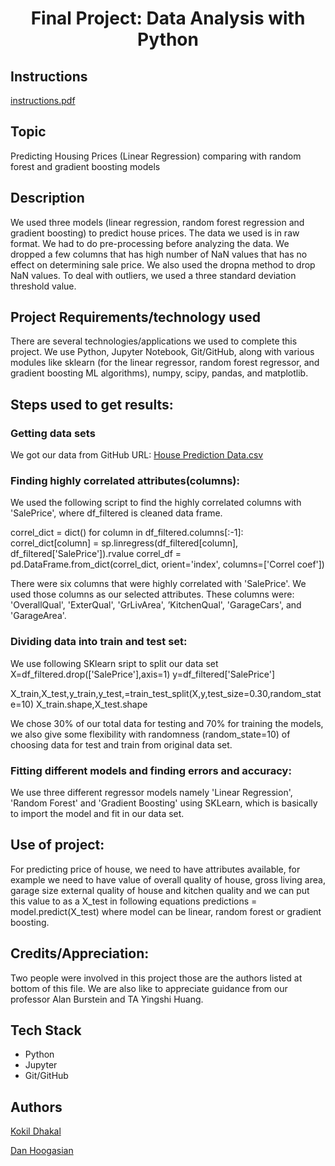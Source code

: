 <h1 align="center">Final Project: Data Analysis with Python</h1>

## Instructions

[instructions.pdf](instructions.pdf)

## Topic

Predicting Housing Prices (Linear Regression)
comparing with random forest and gradient boosting models

## Description
We used three models (linear regression, random forest regression and gradient boosting) to predict house prices.
The data we used is in raw format. We had to do pre-processing before analyzing the data. We dropped a 
few columns that has high number of NaN values that has no effect on determining sale price. We 
also used the dropna method to drop NaN values. To deal with outliers, we used a three standard deviation threshold value.

## Project Requirements/technology used

There are several technologies/applications we used to complete this project.
We use Python, Jupyter Notebook, Git/GitHub, along with various modules like sklearn (for the linear regressor, random forest regressor, and gradient boosting ML algorithms), numpy, scipy, pandas, and matplotlib.

## Steps used to get results:

### Getting data sets
We got our data from GitHub URL:
[House Prediction Data.csv](https://github.com/bursteinalan/Data-Sets/tree/master/Housing)

### Finding highly correlated attributes(columns):
We used the following script to find the highly correlated columns with 'SalePrice', where df_filtered is cleaned data frame.

correl_dict = dict()
for column in df_filtered.columns[:-1]:
    correl_dict[column] = sp.linregress(df_filtered[column], df_filtered['SalePrice']).rvalue
correl_df = pd.DataFrame.from_dict(correl_dict, orient='index', columns=['Correl coef'])

There were six columns that were highly correlated with 'SalePrice'. We used those columns as our
selected attributes. These columns were: 'OverallQual', 'ExterQual', 'GrLivArea', ’KitchenQual', 'GarageCars', and
'GarageArea'.

### Dividing data into train and test set:
We use following SKlearn sript to split our data set
X=df_filtered.drop(['SalePrice'],axis=1)
y=df_filtered['SalePrice']

X_train,X_test,y_train,y_test,=train_test_split(X,y,test_size=0.30,random_state=10)
X_train.shape,X_test.shape

We chose 30% of our total data for testing and 70% for training the models, we also give some flexibility with randomness (random_state=10) of choosing data for test and train from original 
data set.

### Fitting different models and finding errors and accuracy:
We use three different regressor models namely 'Linear Regression', 'Random Forest' and
'Gradient Boosting' using SKLearn, which is basically to import the model and fit in our data
set.

## Use of project:
For predicting price of house, we need to have attributes available, for example
we need to have value of overall quality of house, gross living area, garage size
external quality of house and kitchen quality and we can put this value to as a
X_test in following equations
predictions = model.predict(X_test)
where model can be linear, random forest or gradient boosting.

## Credits/Appreciation:

Two people were involved in this project those are the authors listed at bottom of
this file. We are also like to appreciate guidance from our professor Alan Burstein and
TA Yingshi Huang.


## Tech Stack

- Python
- Jupyter
- Git/GitHub

## Authors

[Kokil Dhakal](https://github.com/KD6752)

[Dan Hoogasian](https://github.com/DHoog4)  
